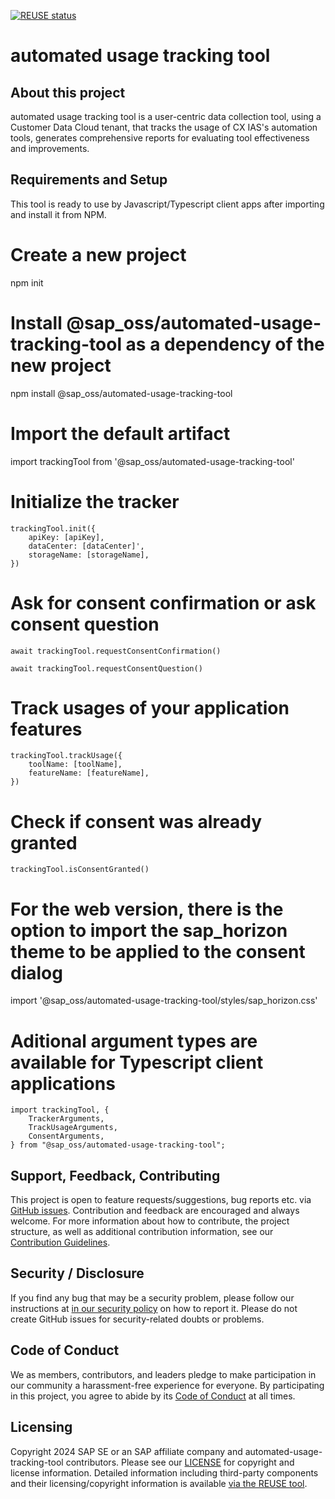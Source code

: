 [![REUSE status](https://api.reuse.software/badge/github.com/SAP/automated-usage-tracking-tool)](https://api.reuse.software/info/github.com/SAP/automated-usage-tracking-tool)

# automated usage tracking tool

## About this project

automated usage tracking tool is a user-centric data collection tool, using a Customer Data Cloud tenant, that tracks the usage of CX IAS's automation tools, generates comprehensive reports for evaluating tool effectiveness and improvements.

## Requirements and Setup

This tool is ready to use by Javascript/Typescript client apps after importing and install it from NPM.

# Create a new project

npm init

# Install @sap_oss/automated-usage-tracking-tool as a dependency of the new project

npm install @sap_oss/automated-usage-tracking-tool

# Import the default artifact

import trackingTool from '@sap_oss/automated-usage-tracking-tool'

# Initialize the tracker

    trackingTool.init({
        apiKey: [apiKey],
        dataCenter: [dataCenter]',
        storageName: [storageName],
    })

# Ask for consent confirmation or ask consent question

    await trackingTool.requestConsentConfirmation()

    await trackingTool.requestConsentQuestion()

# Track usages of your application features

    trackingTool.trackUsage({
        toolName: [toolName],
        featureName: [featureName],
    })

# Check if consent was already granted

    trackingTool.isConsentGranted()

# For the web version, there is the option to import the sap_horizon theme to be applied to the consent dialog

import '@sap_oss/automated-usage-tracking-tool/styles/sap_horizon.css'

# Aditional argument types are available for Typescript client applications

    import trackingTool, {
        TrackerArguments,
        TrackUsageArguments,
        ConsentArguments,
    } from "@sap_oss/automated-usage-tracking-tool";

## Support, Feedback, Contributing

This project is open to feature requests/suggestions, bug reports etc. via [GitHub issues](https://github.com/SAP/automated-usage-tracking-tool/issues). Contribution and feedback are encouraged and always welcome. For more information about how to contribute, the project structure, as well as additional contribution information, see our [Contribution Guidelines](CONTRIBUTING.md).

## Security / Disclosure

If you find any bug that may be a security problem, please follow our instructions at [in our security policy](https://github.com/SAP/automated-usage-tracking-tool/security/policy) on how to report it. Please do not create GitHub issues for security-related doubts or problems.

## Code of Conduct

We as members, contributors, and leaders pledge to make participation in our community a harassment-free experience for everyone. By participating in this project, you agree to abide by its [Code of Conduct](https://github.com/SAP/.github/blob/main/CODE_OF_CONDUCT.md) at all times.

## Licensing

Copyright 2024 SAP SE or an SAP affiliate company and automated-usage-tracking-tool contributors. Please see our [LICENSE](LICENSE) for copyright and license information. Detailed information including third-party components and their licensing/copyright information is available [via the REUSE tool](https://api.reuse.software/info/github.com/SAP/automated-usage-tracking-tool).
